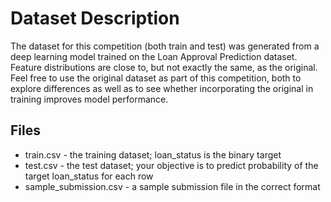 # Dataset Description

The dataset for this competition (both train and test) was generated from a deep learning model trained on the Loan Approval Prediction dataset. Feature distributions are close to, but not exactly the same, as the original. Feel free to use the original dataset as part of this competition, both to explore differences as well as to see whether incorporating the original in training improves model performance.

## Files

- train.csv - the training dataset; loan_status is the binary target
- test.csv - the test dataset; your objective is to predict probability of the target loan_status for each row
- sample_submission.csv - a sample submission file in the correct format